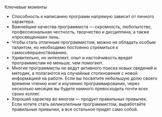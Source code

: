Ключевые моменты

* Способность к написанию программ напрямую зависит от личного характера.
* Важнейшие качества программиста — скромность, любопытство, профессиональная честность, творчество и дисциплина, а
 также «просвещенная» лень.
* Чтобы стать отличным программистом, можно не обладать особым талантом, но необходимо постоянно стремиться к
 самосовершенствованию.
* Удивительно, но интеллект, опыт и настойчивость вредят программистам не меньше, чем помогают.
* Многие программисты не ведут активного поиска новых сведений и методик, а полагаются на случайные столкновения с новой
 информацией на работе. Если вы посвятите небольшую долю своего времени чтению книг и изучению программирования, через
 несколько месяцев вы будете намного превосходить почти всех своих коллег.
* Хороший характер во многом — продукт правильных привычек. Если хотите стать великолепным программистом, выработайте
 правильные привычки, а все остальное придет само собой.